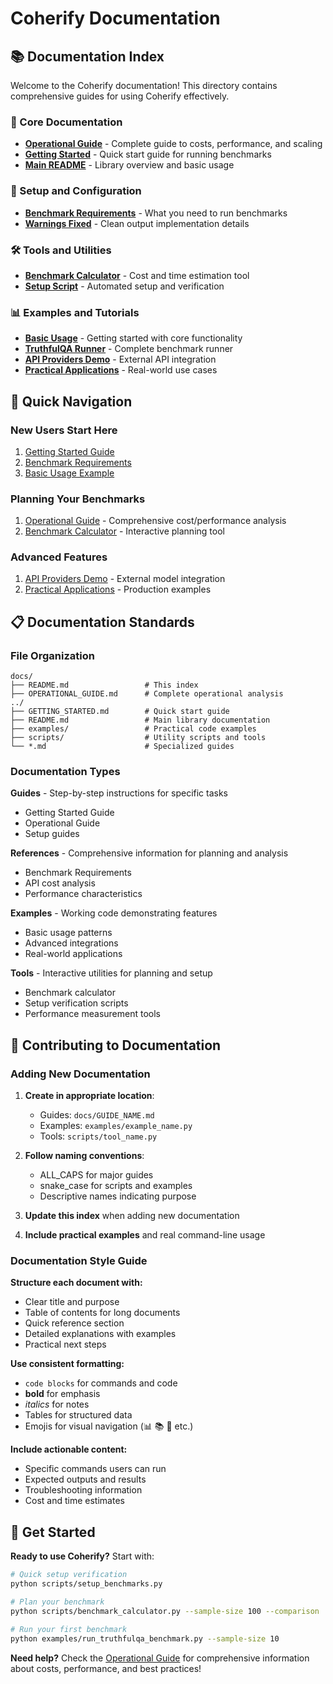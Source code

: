 # Coherify Documentation

## 📚 Documentation Index

Welcome to the Coherify documentation! This directory contains comprehensive guides for using Coherify effectively.

### 📖 Core Documentation

- **[Operational Guide](OPERATIONAL_GUIDE.md)** - Complete guide to costs, performance, and scaling
- **[Getting Started](../GETTING_STARTED.md)** - Quick start guide for running benchmarks
- **[Main README](../README.md)** - Library overview and basic usage

### 🔧 Setup and Configuration

- **[Benchmark Requirements](../BENCHMARK_REQUIREMENTS.md)** - What you need to run benchmarks
- **[Warnings Fixed](../WARNINGS_FIXED.md)** - Clean output implementation details

### 🛠️ Tools and Utilities

- **[Benchmark Calculator](../scripts/benchmark_calculator.py)** - Cost and time estimation tool
- **[Setup Script](../scripts/setup_benchmarks.py)** - Automated setup and verification

### 📊 Examples and Tutorials

- **[Basic Usage](../examples/basic_usage.py)** - Getting started with core functionality
- **[TruthfulQA Runner](../examples/run_truthfulqa_benchmark.py)** - Complete benchmark runner
- **[API Providers Demo](../examples/api_providers_demo.py)** - External API integration
- **[Practical Applications](../examples/practical_applications.py)** - Real-world use cases

## 🎯 Quick Navigation

### New Users Start Here
1. [Getting Started Guide](../GETTING_STARTED.md)
2. [Benchmark Requirements](../BENCHMARK_REQUIREMENTS.md)  
3. [Basic Usage Example](../examples/basic_usage.py)

### Planning Your Benchmarks
1. [Operational Guide](OPERATIONAL_GUIDE.md) - Comprehensive cost/performance analysis
2. [Benchmark Calculator](../scripts/benchmark_calculator.py) - Interactive planning tool

### Advanced Features
1. [API Providers Demo](../examples/api_providers_demo.py) - External model integration
2. [Practical Applications](../examples/practical_applications.py) - Production examples

## 📋 Documentation Standards

### File Organization
```
docs/
├── README.md                 # This index
├── OPERATIONAL_GUIDE.md      # Complete operational analysis
../
├── GETTING_STARTED.md        # Quick start guide
├── README.md                 # Main library documentation
├── examples/                 # Practical code examples
├── scripts/                  # Utility scripts and tools
└── *.md                      # Specialized guides
```

### Documentation Types

**Guides** - Step-by-step instructions for specific tasks
- Getting Started Guide
- Operational Guide
- Setup guides

**References** - Comprehensive information for planning and analysis
- Benchmark Requirements
- API cost analysis
- Performance characteristics

**Examples** - Working code demonstrating features
- Basic usage patterns
- Advanced integrations
- Real-world applications

**Tools** - Interactive utilities for planning and setup
- Benchmark calculator
- Setup verification scripts
- Performance measurement tools

## 🚀 Contributing to Documentation

### Adding New Documentation

1. **Create in appropriate location**:
   - Guides: `docs/GUIDE_NAME.md`
   - Examples: `examples/example_name.py`
   - Tools: `scripts/tool_name.py`

2. **Follow naming conventions**:
   - ALL_CAPS for major guides
   - snake_case for scripts and examples
   - Descriptive names indicating purpose

3. **Update this index** when adding new documentation

4. **Include practical examples** and real command-line usage

### Documentation Style Guide

**Structure each document with:**
- Clear title and purpose
- Table of contents for long documents
- Quick reference section
- Detailed explanations with examples
- Practical next steps

**Use consistent formatting:**
- `code blocks` for commands and code
- **bold** for emphasis
- *italics* for notes
- Tables for structured data
- Emojis for visual navigation (📊 📚 🚀 etc.)

**Include actionable content:**
- Specific commands users can run
- Expected outputs and results
- Troubleshooting information
- Cost and time estimates

## 🎉 Get Started

**Ready to use Coherify?** Start with:

```bash
# Quick setup verification
python scripts/setup_benchmarks.py

# Plan your benchmark
python scripts/benchmark_calculator.py --sample-size 100 --comparison

# Run your first benchmark
python examples/run_truthfulqa_benchmark.py --sample-size 10
```

**Need help?** Check the [Operational Guide](OPERATIONAL_GUIDE.md) for comprehensive information about costs, performance, and best practices!
